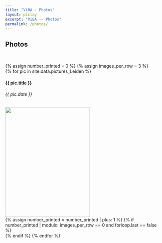 ```yaml
---
title: "ViBA - Photos"
layout: piclay
excerpt: "ViBA -- Photos"
permalink: /photos/
---
```


<h2>Photos</h2>
<p>&nbsp;</p>
{% assign number_printed = 0 %}
{% assign images_per_row = 3 %}
<div class="row">
{% for pic in site.data.pictures_Leiden %}
    <div class="col-sm-4 clearfix" style="max-width: 320px;">
      <h4>{{ pic.title }}</h4>
      <h6>{{ pic.date }}</h6>
      <img src="{{ site.url }}{{ site.baseurl }}/images/picpic/Gallery/{{ pic.image }}" class="img-responsive" style="width:270px; height:350px; object-fit: cover;" />
    </div>
    {% assign number_printed = number_printed | plus: 1 %}
    {% if number_printed | modulo: images_per_row == 0 and forloop.last == false %}
        </div><div class="row">
    {% endif %}
{% endfor %}
</div>
<p>&nbsp;</p>

